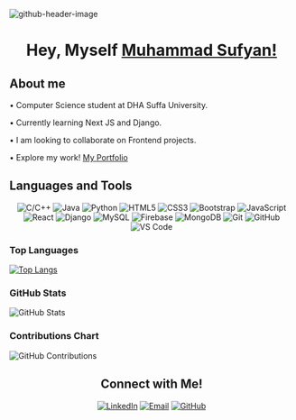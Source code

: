 ![github-header-image](https://user-images.githubusercontent.com/108999846/185427743-6f69cd27-d24e-40f4-8633-420f79ff1ba3.png)


## <h1 align="center"> Hey, Myself <a href="https://www.linkedin.com/in/msufyan/">Muhammad Sufyan!</a> </h1>

  ## About me
      
 • Computer Science student at DHA Suffa University.

 • Currently learning Next JS and Django.
 
 • I am looking to collaborate on Frontend projects.
 
 • Explore my work! <a href="https://msufyan-portfolio.netlify.app">My Portfolio</a>
  
## Languages and Tools

<div align="center">
  
![C/C++](https://img.shields.io/badge/C%2FC%2B%2B-00599C?style=for-the-badge&logo=c%2B%2B&logoColor=white)
![Java](https://img.shields.io/badge/Java-007396?style=for-the-badge&logo=java&logoColor=white)
![Python](https://img.shields.io/badge/Python-3776AB?style=for-the-badge&logo=python&logoColor=white)
![HTML5](https://img.shields.io/badge/HTML5-E34F26?style=for-the-badge&logo=html5&logoColor=white)
![CSS3](https://img.shields.io/badge/CSS3-1572B6?style=for-the-badge&logo=css3&logoColor=white)
![Bootstrap](https://img.shields.io/badge/Bootstrap-563D7C?style=for-the-badge&logo=bootstrap&logoColor=white)
![JavaScript](https://img.shields.io/badge/JavaScript-F7DF1E?style=for-the-badge&logo=javascript&logoColor=black)
![React](https://img.shields.io/badge/React-61DAFB?style=for-the-badge&logo=react&logoColor=white)
![Django](https://img.shields.io/badge/Django-092E20?style=for-the-badge&logo=django&logoColor=white)
![MySQL](https://img.shields.io/badge/MySQL-4479A1?style=for-the-badge&logo=mysql&logoColor=white)
![Firebase](https://img.shields.io/badge/Firebase-FFCA28?style=for-the-badge&logo=firebase&logoColor=black)
![MongoDB](https://img.shields.io/badge/MongoDB-47A248?style=for-the-badge&logo=mongodb&logoColor=white)
![Git](https://img.shields.io/badge/Git-F05032?style=for-the-badge&logo=git&logoColor=white)
![GitHub](https://img.shields.io/badge/GitHub-181717?style=for-the-badge&logo=github&logoColor=white)
![VS Code](https://img.shields.io/badge/VS%20Code-007ACC?style=for-the-badge&logo=visual-studio-code&logoColor=white)

</div>

### Top Languages

[![Top Langs](https://github-readme-stats.vercel.app/api/top-langs/?username=sufyan14&layout=compact&theme=radical)](https://github.com/sufyan14/github-readme-stats)

### GitHub Stats

![GitHub Stats](https://github-readme-stats.vercel.app/api?username=sufyan14&show_icons=true&theme=radical&count_private=true)


### Contributions Chart

![GitHub Contributions](https://ghchart.rshah.org/sufyan14)


<h2 align="center">Connect with Me!</h2> 

<div align="center">
  
[![LinkedIn](https://img.shields.io/badge/LinkedIn-0077B5?style=for-the-badge&logo=linkedin&logoColor=white)](https://www.linkedin.com/in/msufyan/)
[![Email](https://img.shields.io/badge/Email-D14836?style=for-the-badge&logo=gmail&logoColor=white)](mailto:muhammadsufyan00ms@gmail.com)
[![GitHub](https://img.shields.io/badge/GitHub-181717?style=for-the-badge&logo=github&logoColor=white)](https://github.com/sufyan14)

</div>


  
